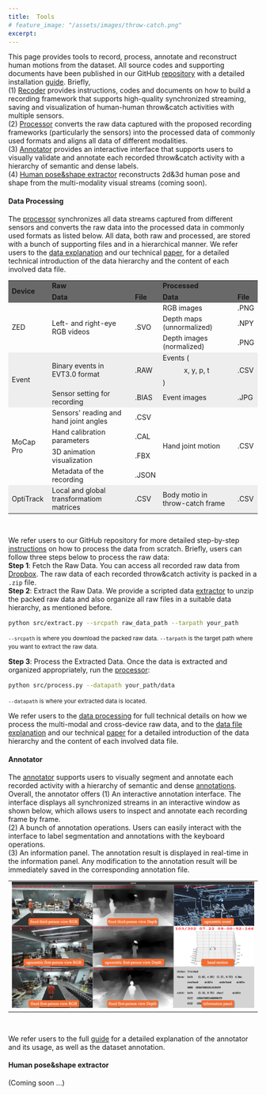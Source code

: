 ```yaml
---
title:  Tools
# feature_image: "/assets/images/throw-catch.png"
excerpt: 
---
```


<!-- #### Tools -->
<!-- and extract human pose from the processed data. -->
This page provides tools to record,  process,  annotate and reconstruct human motions from the dataset. 
All source codes and supporting documents have been published in our GitHub [repository](https://github.com/h2tc-roboticsx/H2TC/) with a detailed installation [guide](https://github.com/h2tc-roboticsx/H2TC/blob/main/README.md). 
Briefly, <br>
    (1) <a href="https://h2tc-roboticsx.github.io/recorder/">Recoder</a> provides instructions, codes and documents on how to build a recording framework that supports high-quality synchronized streaming, saving and visualization of human-human throw&catch activities with multiple sensors. 
    <br> 
    <!-- (2) <a href="https://lipengroboticsx.github.io/tools/#-data-processing">processor</a> -->
    (2) [Processor](#data-processing) converts the raw data captured with the proposed recording frameworks (particularly the sensors) into the processed data of commonly used formats and aligns all data of different modalities.  <br>
    <!-- (3) <a href="https://lipengroboticsx.github.io/tools/#-annotator">annotator</a>  -->
    (3) [Annotator](#annotator) provides an interactive interface that supports users to visually validate and annotate each recorded throw&catch activity with a hierarchy of semantic and dense labels. <br>
    <!-- <a href="https://lipengroboticsx.github.io/tools/#-human-poseshape-extractor">Human pose&shape extractor</a>  -->
    (4) [Human pose&shape extractor](#human-poseshape-extractor) reconstructs 2d&3d human pose and shape from the multi-modality visual streams (coming soon). <br>

#### Data Processing

The [processor](https://github.com/h2tc-roboticsx/H2TC/tree/main/src) synchronizes all data streams captured from different sensors and converts the raw data into the processed data in commonly used formats as listed below. 
All data, both raw and processed,  are stored with a bunch of supporting files and in a hierarchical manner. 
We refer users to the [data explanation](https://github.com/h2tc-roboticsx/H2TC/blob/main/doc/data_file_explanation.md) and our technical [paper](toadd), for a detailed technical introduction of the data hierarchy and the content of each involved data file.<br>

<table style="width: 100%; margin-left: 0%; margin-right: 0%;">
    <tr  bgcolor="#696969">
        <td rowspan="2"   ><b>Device</b></td>
        <td colspan="2"  ><b>Raw</b></td>
        <td colspan="2"  ><b>Processed</b></td>
    </tr>
    <tr bgcolor="#696969">
        <td style="text-align: left;" ><b>Data</b></td>
        <td  style="text-align: left;" ><b>File</b></td>
        <td style="text-align: left;" ><b>Data</b></td>
        <td style="text-align: left;"><b>File</b></td>
    </tr>
    <tr >
        <td style="text-align: left;" rowspan="3">ZED</td>
        <td style="text-align: left;" rowspan="3" >Left- and right-eye RGB videos</td>
        <td style="text-align: left;" rowspan="3">.SVO</td>
        <td style="text-align: left;">RGB images</td>
        <td style="text-align: left;">.PNG</td>
    </tr>
    <tr >
        <td style="text-align: left;">Depth maps (unnormalized)</td>
        <td style="text-align: left;">.NPY</td>
    </tr>
    <tr  >
        <td style="text-align: left;">Depth images (normalized)</td>
        <td style="text-align: left;">.PNG</td>
    </tr>
    <tr bgcolor="#eeeeee" >
        <td style="text-align: left;" rowspan="2">Event</td>
        <td   style="text-align: left;">Binary events in EVT3.0 format</td>
        <td  style="text-align: left;">.RAW</td>
        <td style="text-align: left;">Events (<span class="math display">x, y, p, t</span>)</td>
        <td  style="text-align: left;">.CSV</td>
    </tr>
    <tr bgcolor="#eeeeee">
        <td  style="text-align: left;">Sensor setting for recording</td>
        <td  style="text-align: left;">.BIAS</td>
        <td style="text-align: left;">Event images</td>
        <td  style="text-align: left;">.JPG</td>
    </tr>
    <tr >
        <td style="text-align: left;" rowspan="4">MoCap Pro</td>
        <td style="text-align: left;">Sensors&#39; reading and hand joint angles</td>
        <td style="text-align: left;">.CSV</td>
        <td style="text-align: left;" rowspan="4">Hand joint motion</td>
        <td style="text-align: left;" rowspan="4">.CSV</td>
    </tr>
    <tr  >
        <td style="text-align: left;" >Hand calibration parameters</td>
        <td style="text-align: left;" >.CAL</td>
    </tr>
    <tr  >
        <td style="text-align: left;">3D animation visualization</td>
        <td style="text-align: left;">.FBX</td>
    </tr>
    <tr >
        <td style="text-align: left;">Metadata of the recording</td>
        <td style="text-align: left;">.JSON</td>
    </tr>
    <tr bgcolor="#eeeeee">
        <td style="text-align: left;">OptiTrack</td>
        <td style="text-align: left;">Local and global transformatiom matrices</td>
        <td style="text-align: left;">.CSV</td>
        <td style="text-align: left;">Body motio in throw-catch frame</td>
        <td style="text-align: left;">.CSV</td>
    </tr>
</table>
<br>

We refer users to our GitHub repository for more detailed step-by-step [instructions](https://github.com/h2tc-roboticsx/H2TC/blob/main#data-processing) on how to process the data from scratch.  Briefly, users can follow three steps below to process the raw data:<br> 
<b>Step 1</b>: Fetch the Raw Data. You can access all recorded raw data from <a href="https://www.dropbox.com/sh/ahet936ypjs1582/AACNYG0sjf1XdVxuZVLVL4fFa?dl=0">Dropbox</a>. The raw data of each recorded throw&catch activity  is packed in a `.zip` file. <br>
<b>Step 2</b>: Extract the Raw Data. We provide a scripted data [extractor](https://github.com/h2tc-roboticsx/H2TC/blob/main/src/extract.py) to unzip the packed raw data and also organize all raw files in a suitable data hierarchy, as mentioned before.   <br>
```bash
python src/extract.py --srcpath raw_data_path --tarpath your_path
``` 
<!-- <p style="margin-left: 1em;"> -->
<small >`--srcpath` is where you download the packed raw data. `--tarpath` is the target path where you want to extract the raw data. </small><br>
<!-- </p> -->
<b>Step 3</b>: Process the Extracted Data. Once the data is extracted and organized appropriately,  run the <a href=https://github.com/h2tc-roboticsx/H2TC/blob/main/src/process.py>processor</a>:<br>

```bash
python src/process.py --datapath your_path/data
```
<!-- <p style="margin-left: 1em;"> -->
<small >`--datapath` is where your extracted data is located. </small><br>
<!-- </p> -->

We refer users to the [data processing](https://github.com/h2tc-roboticsx/H2TC/blob/main/doc/processing_techdetails.md) for full technical details on how we process the multi-modal and cross-device raw data, and to the [data file explanation](https://github.com/h2tc-roboticsx/H2TC/blob/main/doc/data_file_explanation.md) and our technical [paper]() for a detailed introduction of the data hierarchy and the content of each involved data file.

#### Annotator

The [annotator](https://github.com/h2tc-roboticsx/H2TC/tree/main/src) supports users to visually segment and annotate each recorded activity with a hierarchy of semantic and dense [annotations](https://h2tc-roboticsx.github.io/dataset/#-Annotation). Overall,  the annotator offers  (1) An interactive annotation interface. The interface displays all synchronized streams in an interactive window as shown below, which allows users to inspect and annotate each recording frame by frame. <br>
    (2) A bunch of annotation operations. Users can easily interact with the interface to label segmentation and annotations with the keyboard operations.  
    (3) An information panel. The annotation result is displayed in real-time in the information panel. Any modification to the annotation result will be immediately saved in the corresponding annotation file. <br>


<table  >
 <tr>
<td  >
<img src="https://raw.githubusercontent.com/h2tc-roboticsx/h2tc-roboticsx.github.io/main/assets/images/annotation_tool.png" width=1000>
</td>
</tr>
</table  >

<br>

We refer users to the full [guide](https://github.com/h2tc-roboticsx/H2TC/blob/main#annotation) for a detailed explanation of the annotator and its usage, as well as the dataset annotation.


#### Human pose&shape extractor

(Coming soon ...)